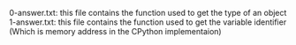 0-answer.txt: this file contains the function used to get the type of an object
1-answer.txt: this file contains the function used to get the variable identifier (Which is memory address in the CPython implementaion)
